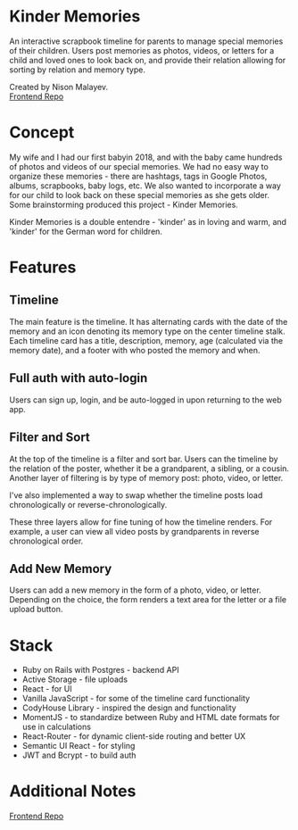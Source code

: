 # Kinder Memories

An interactive scrapbook timeline for parents to manage special memories of their children. Users post memories as photos, videos, or letters for a child and loved ones to look back on, and provide their relation allowing for sorting by relation and memory type.

Created by Nison Malayev. </br>
[Frontend Repo](https://github.com/nmala/kinder-memories-frontend)

# Concept

My wife and I had our first babyin 2018, and with the baby came hundreds of photos and videos of our special memories. We had no easy way to organize these memories - there are hashtags, tags in Google Photos, albums, scrapbooks, baby logs, etc. We also wanted to incorporate a way for our child to look back on these special memories as she gets older. Some brainstorming produced this project - Kinder Memories.

Kinder Memories is a double entendre - 'kinder' as in loving and warm, and 'kinder' for the German word for children.

# Features

## Timeline

The main feature is the timeline. It has alternating cards with the date of the memory and an icon denoting its memory type on the center timeline stalk. Each timeline card has a title, description, memory, age (calculated via the memory date), and a footer with who posted the memory and when.

## Full auth with auto-login

Users can sign up, login, and be auto-logged in upon returning to the web app.

## Filter and Sort

At the top of the timeline is a filter and sort bar. Users can the timeline by the relation of the poster, whether it be a grandparent, a sibling, or a cousin. Another layer of filtering is by type of memory post: photo, video, or letter.

I've also implemented a way to swap whether the timeline posts load chronologically or reverse-chronologically.

These three layers allow for fine tuning of how the timeline renders. For example, a user can view all video posts by grandparents in reverse chronological order.

## Add New Memory

Users can add a new memory in the form of a photo, video, or letter. Depending on the choice, the form renders a text area for the letter or a file upload button.

# Stack

- Ruby on Rails with Postgres - backend API
- Active Storage - file uploads
- React - for UI
- Vanilla JavaScript - for some of the timeline card functionality
- CodyHouse Library - inspired the design and functionality
- MomentJS - to standardize between Ruby and HTML date formats for use in calculations
- React-Router - for dynamic client-side routing and better UX
- Semantic UI React - for styling
- JWT and Bcrypt - to build auth

# Additional Notes

[Frontend Repo](https://github.com/nmala/kinder-memories-frontend)

